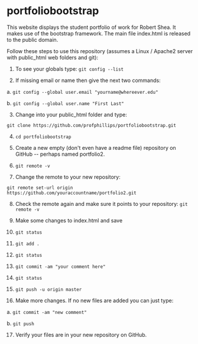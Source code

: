 # portfoliobootstrap 
This website displays the student portfolio of work for Robert Shea. It makes use of the bootstrap framework. 
The main file index.html is released to the public domain. 

Follow these steps to use this repository (assumes a Linux / Apache2 server with public_html web folders and git):

1. To see your globals type: `git config --list`

2. If missing email or name then give the next two commands:

 a. `git config --global user.email "yourname@whereever.edu"` 

 b. `git config --global user.name "First Last"` 

3. Change into your public_html folder and type:

 `git clone https://github.com/profphillips/portfoliobootstrap.git`

4. `cd portfoliobootstrap`

5. Create a new empty (don't even have a readme file) repository on GitHub -- perhaps named portfolio2.

6. `git remote -v`

7. Change the remote to your new repository: 

 `git remote set-url origin https://github.com/youraccountname/portfolio2.git` 

8. Check the remote again and make sure it points to your repository: `git remote -v`

9. Make some changes to index.html and save

10. `git status`

11. `git add .`

12. `git status`

13. `git commit -am "your comment here"`

14. `git status`

15. `git push -u origin master`

16. Make more changes. If no new files are added you can just type:

 a. `git commit -am "new comment"`

 b. `git push`

17. Verify your files are in your new repository on GitHub.
